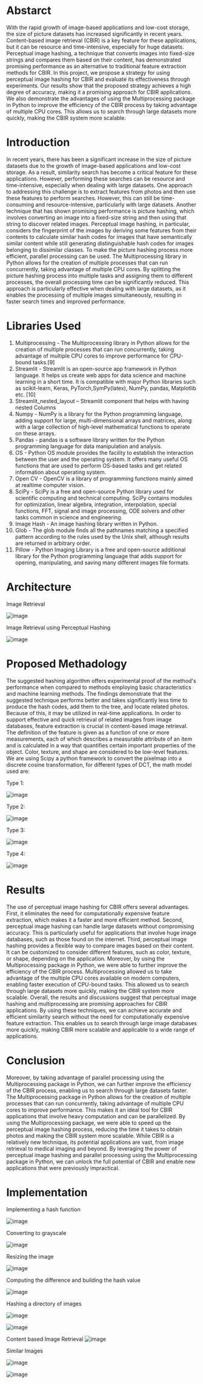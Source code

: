 # Abstarct
With the rapid growth of image-based applications and low-cost storage, the size of picture datasets has increased significantly in recent years. Content-based image retrieval (CBIR) is a key feature for these applications, but it can be resource and time-intensive, especially for huge datasets. Perceptual image hashing, a technique that converts images into fixed-size strings and compares them based on their content, has demonstrated promising performance as an alternative to traditional feature extraction methods for CBIR. In this project, we propose a strategy for using perceptual image hashing for CBIR and evaluate its effectiveness through experiments. Our results show that the proposed strategy achieves a high degree of accuracy, making it a promising approach for CBIR applications. We also demonstrate the advantages of using the Multiprocessing package in Python to improve the efficiency of the CBIR process by taking advantage of multiple CPU cores. This allows us to search through large datasets more quickly, making the CBIR system more scalable.

# Introduction
In recent years, there has been a significant increase in the size of picture datasets due to the growth of image-based applications and low-cost storage. As a result, similarity search has become a critical feature for these applications. However, performing these searches can be resource and time-intensive, especially when dealing with large datasets. One approach to addressing this challenge is to extract features from photos and then use these features to perform searches. However, this can still be time-consuming and resource-intensive, particularly with large datasets. Another technique that has shown promising performance is picture hashing, which involves converting an image into a fixed-size string and then using that string to discover related images. Perceptual image hashing, in particular, considers the fingerprint of the images by deriving some features from their contents to calculate similar hash codes for images that have semantically similar content while still generating distinguishable hash codes for images belonging to dissimilar classes. To make the picture hashing process more efficient, parallel processing can be used. The Multiprocessing library in Python allows for the creation of multiple processes that can run concurrently, taking advantage of multiple CPU cores. By splitting the picture hashing process into multiple tasks and assigning them to different processes, the overall processing time can be significantly reduced. This approach is particularly effective when dealing with large datasets, as it enables the processing of multiple images simultaneously, resulting in faster search times and improved performance.

# Libraries Used

1. Multiprocessing - The Multiprocessing library in Python allows for the creation of multiple processes that can run concurrently, taking advantage of multiple CPU cores to improve performance for CPU-bound tasks.[9]
2. Streamlit - Streamlit is an open-source app framework in Python language. It helps us create web apps for data science and machine learning in a short time. It is compatible with major Python libraries such as scikit-learn, Keras, PyTorch,SymPy(latex), NumPy, pandas, Matplotlib etc. [10]
3. Streamlit_nested_layout – Streamlit component that helps with having nested Columns
4. Numpy - NumPy is a library for the Python programming language, adding support for large, multi-dimensional arrays and matrices, along with a large collection of high-level mathematical functions to operate on these arrays.
5. Pandas - pandas is a software library written for the Python programming language for data manipulation and analysis.
6. OS - Python OS module provides the facility to establish the interaction between the user and the operating system. It offers many useful OS functions that are used to perform OS-based tasks and get related information about operating system.
7. Open CV - OpenCV is a library of programming functions mainly aimed at realtime computer vision.
8. SciPy - SciPy is a free and open-source Python library used for scientific computing and technical computing. SciPy contains modules for optimization, linear algebra, integration, interpolation, special functions, FFT, signal and image processing, ODE solvers and other tasks common in science and engineering.
9. Image Hash - An image hashing library written in Python.
10. Glob - The glob module finds all the pathnames matching a specified pattern according to the rules used by the Unix shell, although results are returned in arbitrary order.
11. Pillow - Python Imaging Library is a free and open-source additional library for the Python programming language that adds support for opening, manipulating, and saving many different images file formats.

# Architecture
Image Retrieval 

![image](https://github.com/KasiR07/Content-Based-Image-Retrieval/assets/108777263/8078a484-f844-4217-9c9d-e6d2e037bd81)

Image Retrieval using Perceptual Hashing

![image](https://github.com/KasiR07/Content-Based-Image-Retrieval/assets/108777263/4a439edf-d289-42c4-a8e6-f98ad9d78b8b)

# Proposed Methadology
The suggested hashing algorithm offers experimental proof of the method's performance when compared to methods employing basic characteristics and machine learning methods. The findings demonstrate that the suggested technique performs better and takes significantly less time to produce the hash codes, add them to the tree, and locate related photos. Because of this, it may be utilized in real-time applications. In order to support effective and quick retrieval of related images from image databases, feature extraction is crucial in content-based image retrieval. The definition of the feature is given as a function of one or more measurements, each of which describes a measurable attribute of an item and is calculated in a way that quantifies certain important properties of the object. Color, texture, and shape are considered to be low-level features. We are using Scipy a python framework to convert the pixelmap into a discrete cosine transformation, for different types of DCT, the math model used are:

Type 1:

![image](https://github.com/KasiR07/Content-Based-Image-Retrieval/assets/108777263/cd0bbc84-f765-40d9-adeb-ef8583201190)

Type 2:

![image](https://github.com/KasiR07/Content-Based-Image-Retrieval/assets/108777263/48a38faf-3e63-4839-9943-b74da250eea1)

Type 3:

![image](https://github.com/KasiR07/Content-Based-Image-Retrieval/assets/108777263/352a7e77-1add-467b-9d0c-330bc12c7b83)

Type 4:

![image](https://github.com/KasiR07/Content-Based-Image-Retrieval/assets/108777263/2777ec80-d6e3-4df7-9577-b0a8b82fc56c)

# Results
The use of perceptual image hashing for CBIR offers several advantages. First, it eliminates the need for computationally expensive feature extraction, which makes it a faster and more efficient method. Second, perceptual image hashing can handle large datasets without compromising accuracy. This is particularly useful for applications that involve huge image databases, such as those found on the internet. Third, perceptual image hashing provides a flexible way to compare images based on their content. It can be customized to consider different features, such as color, texture, or shape, depending on the application. Moreover, by using the Multiprocessing package in Python, we were able to further improve the efficiency of the CBIR process. Multiprocessing allowed us to take advantage of the multiple CPU cores available on modern computers, enabling faster execution of CPU-bound tasks. This allowed us to search through large datasets more quickly, making the CBIR system more scalable. Overall, the results and discussions suggest that perceptual image hashing and multiprocessing are promising approaches for CBIR applications. By using these techniques, we can achieve accurate and efficient similarity search without the need for computationally expensive feature extraction. This enables us to search through large image databases more quickly, making CBIR more scalable and applicable to a wide range of applications.

# Conclusion
Moreover, by taking advantage of parallel processing using the Multiprocessing package in Python, we can further improve the efficiency of the CBIR process, enabling us to search through large datasets faster. The Multiprocessing package in Python allows for the creation of multiple processes that can run concurrently, taking advantage of multiple CPU cores to improve performance. This makes it an ideal tool for CBIR applications that involve heavy computation and can be parallelized. By using the Multiprocessing package, we were able to speed up the perceptual image hashing process, reducing the time it takes to obtain photos and making the CBIR system more scalable. While CBIR is a relatively new technique, its potential applications are vast, from image retrieval to medical imaging and beyond. By leveraging the power of perceptual image hashing and parallel processing using the Multiprocessing package in Python, we can unlock the full potential of CBIR and enable new applications that were previously impractical.

# Implementation
Implementing a hash function

![image](https://github.com/KasiR07/Content-Based-Image-Retrieval/assets/108777263/ad127cf9-4446-478c-baec-09c04f2f5b0c)

Converting to grayscale

![image](https://github.com/KasiR07/Content-Based-Image-Retrieval/assets/108777263/a7caac01-319c-4eca-811f-a7c8d0a5e359)

Resizing the image

![image](https://github.com/KasiR07/Content-Based-Image-Retrieval/assets/108777263/211c1722-05c9-479e-94d2-f59d2c9e221d)

Computing the difference and building the hash value

![image](https://github.com/KasiR07/Content-Based-Image-Retrieval/assets/108777263/a21c3cd7-86e7-45ee-be93-6905b2efad52)

Hashing a directory of images

![image](https://github.com/KasiR07/Content-Based-Image-Retrieval/assets/108777263/afb84a9e-4691-4abf-af9f-7fd3dbefe806)

![image](https://github.com/KasiR07/Content-Based-Image-Retrieval/assets/108777263/418321f5-6a0f-4bf5-bc5c-64285d4d2f4d)

Content based Image Retrieval
![image](https://github.com/KasiR07/Content-Based-Image-Retrieval/assets/108777263/90d6b53a-2f7a-4cd8-b318-29b56de0e3aa)

Similar Images

![image](https://github.com/KasiR07/Content-Based-Image-Retrieval/assets/108777263/910b03f0-0804-4b7d-b103-5b4d4e8052d8)

![image](https://github.com/KasiR07/Content-Based-Image-Retrieval/assets/108777263/227a9544-0ad0-4399-9ef9-a419a25fa1f2)
